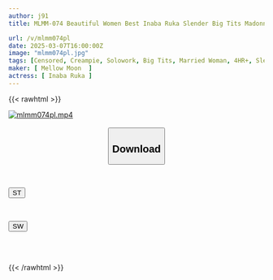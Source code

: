 ```yaml
---
author: j91
title: MLMM-074 Beautiful Women Best Inaba Ruka Slender Big Tits Madonna 4 Hours

url: /v/mlmm074pl
date: 2025-03-07T16:00:00Z
image: "mlmm074pl.jpg"
tags: [Censored, Creampie, Solowork, Big Tits, Married Woman, 4HR+, Slender, Drama	]
maker: [ Mellow Moon  ]
actress: [ Inaba Ruka ]
---
```



{{< rawhtml >}}

<div class="video" data-videoid="KwegxkO0r9i00K7">
    <a href="javascript:;">
        <img src="/v/mlmm074pl/mlmm074pl.jpg" width="WIDTH" height="HEIGHT" alt="mlmm074pl.mp4" loading="lazy">
    </a>
</div>

<script type="text/javascript" src="https://j91.asia/asset/on-demand-st.js"></script>

<br>
  <link rel="stylesheet" href="https://j91.asia/asset/bs5.css">
  
  <center>
  <button class="btn btn-primary" type="button" data-bs-toggle="collapse" data-bs-target=".multi-collapse" aria-expanded="false" aria-controls="multiCollapseExample1 multiCollapseExample2"><h2>Download</h2></button></center>
</p>
<div class="row">
  <div class="col">
    <div class="collapse multi-collapse" id="multiCollapseExample1">
      <div class="card card-body">
	      	      <br>
<div class="buttons">  
<p><a href="/v/mlmm074pl/st.html" target="_blank"><button class="btn-hover color-3"><i class="fa fa-download"></i> ST</button></a></p></div>
    </div>
  </div>
</div>
  <div class="col">
    <div class="collapse multi-collapse" id="multiCollapseExample2">
      <div class="card card-body">
	      <br>
<div class="buttons">
<p><a href="/v/mlmm074pl/sw.html" target="_blank"><button class="btn-hover color-2"><i class="fa fa-download"></i> SW</button></a></p></div>
<br><br>
      </div>
    </div>
  </div>
</div>

{{< /rawhtml >}}